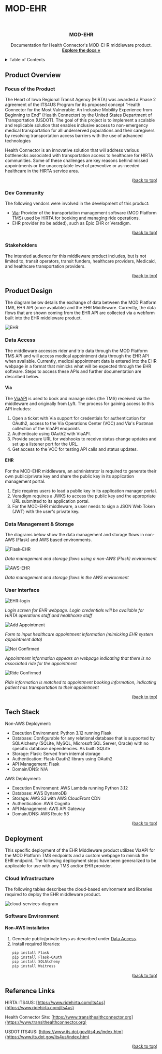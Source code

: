 # MOD-EHR

<a name="readme-top"></a>



<!-- PROJECT LOGO -->
<br />
<div align="center">

  <h3 align="center">MOD-EHR</h3>

  <p align="center">
    Documentation for Health Connector's MOD-EHR middleware product.
    <br />
    <a href="https://github.com/HIRTA-HC/MOD-EHR"><strong>Explore the docs »</strong></a>
    <br />
  </p>
</div>



<!-- TABLE OF CONTENTS -->
<details>
  <summary>Table of Contents</summary>
  <ol>
    <li>
      <a href="#about-the-project">Product Overview</a>
      <ul>
        <li><a href="#focus-of-the-product">Focus of the Product</a></li>
        <li><a href="#dev-community">Dev Community</a></li>
        <li><a href="#stakeholders">Project Stakeholders</a></li>
      </ul>
    </li>
    <li>
      <a href="#product-design">Product Design</a>
      <ul>
        <li><a href="#data-access">Data Access</a></li>
        <li><a href="#data-management">Data Management</a></li>
        <li><a href="#data-storage">Data Storage</a></li>
        <li><a href="#user-interface">User Interface</a></li>
      </ul>
    </li>
    <li><a href="#tech-stack">Tech Stack</a></li>
    <li><a href="#deployment">Deployment</a></li>
      <ul>
        <li><a href="#hardware">Hardware</a></li>
        <li><a href="#cloud-infrastructure">Cloud Infrastructure</a></li>
        <li><a href="#software-environment">Software Environment</a></li>
      </ul>
    <!-- <li><a href="#contributing">Contributing</a></li>
    <li><a href="#license">License</a></li> -->
    <li><a href="#reference-links">Reference Links</a></li>
    <!-- <li><a href="#acknowledgments">Acknowledgments</a></li> -->
  </ol>
</details>



<!-- ABOUT THE PROJECT -->
## Product Overview


### Focus of the Product

The Heart of Iowa Regional Transit Agency (HIRTA) was awarded a Phase 2 agreement of the ITS4US Program for its proposed concept “Health Connector for the Most Vulnerable: An Inclusive Mobility Experience from Beginning to End” (Health Connector) by the United States Department of Transportation (USDOT). The goal of this project is to implement a scalable and replicable solution that enables inclusive access to non-emergency medical transportation for all underserved populations and their caregivers by resolving transportation access barriers with the use of advanced technologies

Health Connector is an innovative solution that will address various bottlenecks associated with transportation access to healthcare for HIRTA communities. Some of these challenges are key reasons behind missed appointments or the unacceptable level of preventive or as-needed healthcare in the HIRTA service area.


<p align="right">(<a href="#readme-top">back to top</a>)</p>



### Dev Community

The following vendors were involved in the development of this product:

* [Via](https://ridewithvia.com/): Provider of the transportation management software (MOD Platform TMS) used by HIRTA for booking and managing ride operations.
* EHR provider (to be added), such as Epic EHR or Veradigm.

<p align="right">(<a href="#readme-top">back to top</a>)</p>

### Stakeholders

The intended audience for this middleware product includes, but is not limited to, transit operators, transit funders, healthcare providers, Medicaid, and healthcare transportation providers.

<p align="right">(<a href="#readme-top">back to top</a>)</p>


<!-- GETTING STARTED -->
## Product Design

The diagram below details the exchange of data between the MOD Platform TMS, EHR API (once available) and the EHR Middleware. Currently, the data flows that are shown coming from the EHR API are collected via a webform built into the EHR middleware product.

![EHR](/images/EHR.png)

### Data Access

The middleware accesses rider and trip data through the MOD Platform TMS API and will access medical appointment data through the EHR API when available. Currently, medical appointment data is entered into the EHR webpage in a format that mimicks what will be expected through the EHR software. Steps to access these APIs and further documentation are described below.

#### Via

The [ViaAPI](https://developer.ridewithvia.com/) is used to book and manage rides (the TMS) received via the middleware and originally from Lyft. The process for gaining access to this API includes:

1. Open a ticket with Via support for credentials for authentication for OAuth2, access to the Via Operations Center (VOC) and Via's Postman collection of the ViaAPI endpoints
2. Authenticate using OAuth2 with ViaAPI.
3. Provide secure URL for webhooks to receive status change updates and set up a listener port for the URL.
4. Get access to the VOC for testing API calls and status updates.

#### EHR

For the MOD-EHR middleware, an administrator is required to generate their own public/private key and share the public key in its application management portal.

1. Epic requires users to load a public key in its application manager portal.
2. Veradigm requires a JWKS to access the public key and the appropriate URL submitted to its application portal.
3. For the MOD-EHR middleware, a user needs to sign a JSON Web Token (JWT) with the user's private key.

### Data Management & Storage

The diagrams below show the data management and storage flows in non-AWS (Flask) and AWS based environments.

![Flask-EHR](/images/Flask-EHR.png)

*Data management and storage flows using a non-AWS (Flask) environment*

![AWS-EHR](/images/AWS-EHR.png)

*Data management and storage flows in the AWS environment*
<!-- ### Data Storage -->

<!-- ### User Interface -->

### User Interface


![EHR-login](/images/EHR_login.PNG)

*Login screen for EHR webpage. Login credentials will be available for HIRTA operations staff and healthcare staff*

![Add Appointment](/images/add-appointment.PNG)

*Form to input healthcare appointment information (mimicking EHR system appointment data)*

![Not Confirmed](/images/not-confirmed.PNG)

*Appointment information appears on webpage indicating that there is no associated ride for the appointment*

![Ride Confirmed](/images/ride-confirmed.PNG)

*Ride information is matched to appointment booking information, indicating patient has transportation to their appointment*

<p align="right">(<a href="#readme-top">back to top</a>)</p>



<!-- USAGE EXAMPLES -->
## Tech Stack

Non-AWS Deployment:
* Execution Environment: Python 3.12 running Flask
* Database: Configurable for any relational database that is supported by SQLAlchemy (SQLite, MySQL, Microsoft SQL Server, Oracle) with no specific database dependencies. As built: SQLite
* Storage: Flask: Served from internal storage
* Authentication: Flask-Oauth2 library using OAuth2
* API Management: Flask
* Domain/DNS: N/A

AWS Deployment:

* Execution Environment: AWS Lambda running Python 3.12
* Database: AWS DynamoDB
* Storage: AWS S3 with AWS CloudFront CDN
* Authentication: AWS Cognito
* API Management: AWS API Gateway
* Domain/DNS: AWS Route 53


<p align="right">(<a href="#readme-top">back to top</a>)</p>



<!-- ROADMAP -->
## Deployment

This specific deployment of the EHR Middleware product utilizes ViaAPI for the MOD Platform TMS endpoints and a custom webpage to mimick the EHR endpoint. The following deployment steps have been generalized to be applicable for use with any TMS and/or EHR provider.

### Cloud Infrastructure

The following tables describes the cloud-based environment and libraries required to deploy the EHR middleware product.

![cloud-services-diagram](/images/cloud-services.png)

### Software Environment

#### Non-AWS installation

1. Generate public/private keys as described under [Data Access](href="#data-access").
2. Install required libraries:
   ```sh
   pip install Flask
   pip install Flask-OAuth
   pip install SQLAlchemy
   pip install Waitress
   ```
<p align="right">(<a href="#readme-top">back to top</a>)</p>





<!-- LICENSE -->
<!-- ## License

Distributed under the MIT License. See `LICENSE.txt` for more information.

<p align="right">(<a href="#readme-top">back to top</a>)</p>
 -->


<!-- CONTACT -->
## Reference Links

HIRTA ITS4US: [https://www.ridehirta.com/its4us](https://www.ridehirta.com/its4us)

Health Connector Site: [https://www.transithealthconnector.org](https://www.transithealthconnector.org)

USDOT ITS4US: [https://www.its.dot.gov/its4us/index.htm](https://www.its.dot.gov/its4us/index.htm)

<p align="right">(<a href="#readme-top">back to top</a>)</p>


<!-- MARKDOWN LINKS & IMAGES -->
[EHR]: images/EHR.png
[AWS-EHR]: images/AWS-EHR.PNG
[Flask-EHR]: images/Flask-EHR.PNG
[EHR-login]: images/AWS_login.PNG
[cloud-services-diagram]: images/cloud-services.png
[Add Appointment]: images/add-appointment.PNG
[Not Confirmed]: images/not-confirmed.PNG
[Ride Confirmed]: images/ride-confirmed.PNG
[python.org]: https://img.shields.io/badge/python-3670A0?style=for-the-badge&logo=python&logoColor=ffdd54
[python-url]: https://www.python.org/
[aws.amazon.com]: https://img.shields.io/badge/AWS-232F32?style=for-the-badge&logo=AmazonAWS&logoColor=white
[aws-url]: https://aws.amazon.com/
[aws.amazon.com/pm/dynamodb]: https://miro.medium.com/v2/resize:fit:655/1*bjd-Db1gbvIyxcJ8-D1AmA.png
[awsdynamo-url]: https://aws.amazon.com/pm/dynamodb/?gclid=Cj0KCQjw9vqyBhCKARIsAIIcLMFxxPZqEdK938GEeLSrt1DDbhlsak3TGhg7Ysf5AqGRH9Lnw6C5MX0aAmt5EALw_wcB&trk=390f2f77-1064-4521-bd83-27d9213b65c9&sc_channel=ps&ef_id=Cj0KCQjw9vqyBhCKARIsAIIcLMFxxPZqEdK938GEeLSrt1DDbhlsak3TGhg7Ysf5AqGRH9Lnw6C5MX0aAmt5EALw_wcB:G:s&s_kwcid=AL!4422!3!651751060005!p!!g!!dynamo%20storage!19852662209!145019198377
